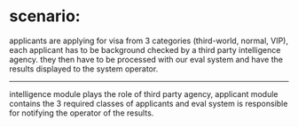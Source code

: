 # scenario:

applicants are applying for visa from 3 categories (third-world, normal, VIP),
each applicant has to be background checked by a third party intelligence agency.
they then have to be processed with our eval system and have the results displayed to
the system operator.

---

intelligence module plays the role of third party agency, applicant module contains
the 3 required classes of applicants and eval system is responsible for notifying
the operator of the results.
